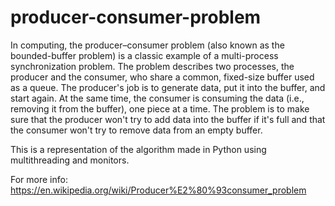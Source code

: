# producer-consumer-problem

In computing, the producer–consumer problem (also known as the bounded-buffer problem) is a classic example of a multi-process synchronization problem.
The problem describes two processes, the producer and the consumer, who share a common, fixed-size buffer used as a queue.
The producer's job is to generate data, put it into the buffer, and start again. At the same time, the consumer is consuming the data (i.e., removing it from the buffer), one piece at a time.
The problem is to make sure that the producer won't try to add data into the buffer if it's full and that the consumer won't try to remove data from an empty buffer.

This is a representation of the algorithm made in Python using multithreading and monitors.

For more info:
https://en.wikipedia.org/wiki/Producer%E2%80%93consumer_problem
